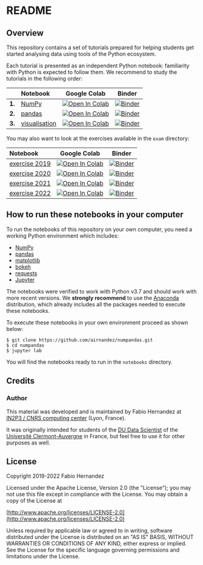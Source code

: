 # README

## Overview
This repository contains a set of tutorials prepared for helping students get started analysing data using tools of the Python ecosystem.

Each tutorial is presented as an independent Python notebook: familiarity with Python is expected to follow them. We recommend to study the tutorials in the following order:


|     |  Notebook             | Google Colab   | Binder   |
| --- |:----------------------| -------------- | -------- |
| **1.**   | [NumPy](https://nbviewer.jupyter.org/github/airnandez/numpandas/blob/master/notebooks/NumPy.ipynb) | [![Open In Colab](https://colab.research.google.com/assets/colab-badge.svg)](https://colab.research.google.com/github/airnandez/numpandas/blob/master/notebooks/NumPy.ipynb) | [![Binder](https://mybinder.org/badge_logo.svg)](https://mybinder.org/v2/gh/airnandez/numpandas/master?filepath=notebooks%2FNumPy.ipynb) |
| **2.**   | [pandas](https://nbviewer.jupyter.org/github/airnandez/numpandas/blob/master/notebooks/pandas.ipynb) |  [![Open In Colab](https://colab.research.google.com/assets/colab-badge.svg)](https://colab.research.google.com/github/airnandez/numpandas/blob/master/notebooks/pandas.ipynb) | [![Binder](https://mybinder.org/badge_logo.svg)](https://mybinder.org/v2/gh/airnandez/numpandas/master?filepath=notebooks%2Fpandas.ipynb) |
| **3.**   | [visualisation](https://nbviewer.jupyter.org/github/airnandez/numpandas/blob/master/notebooks/visualisation.ipynb)  | [![Open In Colab](https://colab.research.google.com/assets/colab-badge.svg)](https://colab.research.google.com/github/airnandez/numpandas/blob/master/notebooks/visualisation.ipynb) | [![Binder](https://mybinder.org/badge_logo.svg)](https://mybinder.org/v2/gh/airnandez/numpandas/master?filepath=notebooks%2Fvisualisation.ipynb) |

You may also want to look at the exercises available in the `exam` directory:

| Notebook             | Google Colab   | Binder   |
|:---------------------| -------------- | -------- |
| [exercise 2019](https://github.com/airnandez/numpandas/blob/master/exam/2019-exam-with-answers.ipynb) | [![Open In Colab](https://colab.research.google.com/assets/colab-badge.svg)](https://colab.research.google.com/github/airnandez/numpandas/blob/master/exam/2019-exam-with-answers.ipynb) | [![Binder](https://mybinder.org/badge_logo.svg)](https://mybinder.org/v2/gh/airnandez/numpandas/master?filepath=examp%2F2019-exam-with-answers.ipynb) |
| [exercise 2020](https://github.com/airnandez/numpandas/blob/master/exam/2020-exam-with-answers.ipynb) | [![Open In Colab](https://colab.research.google.com/assets/colab-badge.svg)](https://colab.research.google.com/github/airnandez/numpandas/blob/master/exam/2020-exam-with-answers.ipynb) | [![Binder](https://mybinder.org/badge_logo.svg)](https://mybinder.org/v2/gh/airnandez/numpandas/master?filepath=examp%2F2020-exam-with-answers.ipynb) |
| [exercise 2021](https://github.com/airnandez/numpandas/blob/master/exam/2021-exam-with-answers.ipynb) | [![Open In Colab](https://colab.research.google.com/assets/colab-badge.svg)](https://colab.research.google.com/github/airnandez/numpandas/blob/master/exam/2021-exam-with-answers.ipynb) | [![Binder](https://mybinder.org/badge_logo.svg)](https://mybinder.org/v2/gh/airnandez/numpandas/master?filepath=examp%2F2021-exam-with-answers.ipynb) |
| [exercise 2022](https://github.com/airnandez/numpandas/blob/master/exam/2022-exam.ipynb) | [![Open In Colab](https://colab.research.google.com/assets/colab-badge.svg)](https://colab.research.google.com/github/airnandez/numpandas/blob/master/exam/2022-exam.ipynb) | [![Binder](https://mybinder.org/badge_logo.svg)](https://mybinder.org/v2/gh/airnandez/numpandas/master?filepath=examp%2F2022-exam.ipynb) |


## How to run these notebooks in your computer

To run the notebooks of this repository on your own computer, you need a working Python environment which includes:

* [NumPy](https://www.numpy.org) 
* [pandas](https://pandas.pydata.org)
* [matplotlib](https://matplotlib.org)
* [bokeh](https://bokeh.pydata.org/en/latest/)
* [requests](https://requests.readthedocs.io)
* [Jupyter](https://jupyter.readthedocs.io/en/latest/#)

The notebooks were verified to work with Python v3.7 and should work with more recent versions. We **strongly recommend** to use the [Anaconda](https://www.anaconda.com/distribution/) distribution, which already includes all the packages needed to execute these notebooks.

To execute these notebooks in your own environment proceed as shown below:

```
$ git clone https://github.com/airnandez/numpandas.git
$ cd numpandas
$ jupyter lab
```

You will find the notebooks ready to run in the `notebooks` directory.

## Credits

### Author
This material was developed and is maintained by Fabio Hernandez at [IN2P3 / CNRS computing center](http://cc.in2p3.fr) (Lyon, France). 

It was originally intended for students of the [DU Data Scientist](https://www.uca.fr/formation/nos-formations/catalogue-des-formations/du-data-scientist) of the [Université Clermont-Auvergne](https://www.uca.fr) in France, but feel free to use it for other purposes as well.


## License
Copyright 2019-2022 Fabio Hernandez

Licensed under the Apache License, Version 2.0 (the "License");
you may not use this file except in compliance with the License.
You may obtain a copy of the License at

[http://www.apache.org/licenses/LICENSE-2.0](http://www.apache.org/licenses/LICENSE-2.0)

Unless required by applicable law or agreed to in writing, software
distributed under the License is distributed on an "AS IS" BASIS,
WITHOUT WARRANTIES OR CONDITIONS OF ANY KIND, either express or implied.
See the License for the specific language governing permissions and
limitations under the License.
